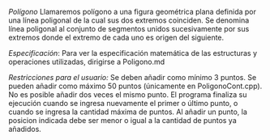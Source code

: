 *Polígono*
Llamaremos polígono a una figura geométrica plana definida por una línea poligonal de la cual sus dos extremos coinciden. Se denomina línea poligonal al conjunto de segmentos unidos sucesivamente por sus extremos donde el extremo de cada uno es origen del siguiente.

*Especificación*:
Para ver la especificación matemática de las estructuras y operaciones utilizadas, dirigirse a Poligono.md


*Restricciones para el usuario:*
Se deben añadir como mínimo 3 puntos.
Se pueden añadir como máximo 50 puntos (únicamente en PoligonoCont.cpp).
No es posible añadir dos veces el mismo punto.
El programa finaliza su ejecución cuando se ingresa nuevamente el primer o último punto, o cuando se ingresa la cantidad máxima de puntos.
Al añadir un punto, la posicion indicada debe ser menor o igual a la cantidad de puntos ya añadidos.
